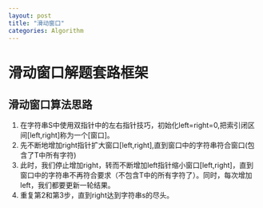 ```yaml
---
layout: post
title: "滑动窗口"
categories: Algorithm
---
```

# 滑动窗口解题套路框架
## 滑动窗口算法思路
1. 在字符串S中使用双指针中的左右指针技巧，初始化left=right=0,把索引闭区间[left,right]称为一个[窗口]。
2. 先不断地增加right指针扩大窗口[left,right],直到窗口中的字符串符合窗口(包含了T中所有字符)
3. 此时，我们停止增加right，转而不断增加left指针缩小窗口[left,right]，直到窗口中的字符串不再符合要求（不包含T中的所有字符了）。同时，每次增加left，我们都要更新一轮结果。
4. 重复第2和第3步，直到right达到字符串s的尽头。







